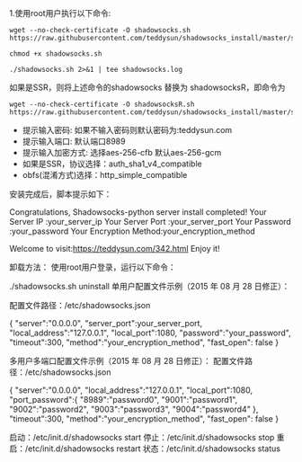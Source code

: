 1.使用root用户执行以下命令:

  
    wget --no-check-certificate -O shadowsocks.sh https://raw.githubusercontent.com/teddysun/shadowsocks_install/master/shadowsocks.sh
 
    chmod +x shadowsocks.sh
 
    ./shadowsocks.sh 2>&1 | tee shadowsocks.log
 
 如果是SSR，则将上述命令的shadowsocks  替换为  shadowsocksR，即命令为
 
    wget --no-check-certificate -O shadowsocksR.sh https://raw.githubusercontent.com/teddysun/shadowsocks_install/master/shadowsocksR.sh
 
- 提示输入密码: 如果不输入密码则默认密码为:teddysun.com
- 提示输入端口: 默认端口8989
- 提示输入加密方式: 选择aes-256-cfb 默认aes-256-gcm
- 如果是SSR，协议选择：auth_sha1_v4_compatible
- obfs(混淆方式)选择：http_simple_compatible

 
 
安装完成后，脚本提示如下：
 
Congratulations, Shadowsocks-python server install completed!
Your Server IP        :your_server_ip
Your Server Port      :your_server_port
Your Password         :your_password
Your Encryption Method:your_encryption_method
 
Welcome to visit:https://teddysun.com/342.html
Enjoy it!
 
 
卸载方法：
使用root用户登录，运行以下命令：
 
./shadowsocks.sh uninstall
单用户配置文件示例（2015 年 08 月 28 日修正）：
 
配置文件路径：/etc/shadowsocks.json
 
{
    "server":"0.0.0.0",
    "server_port":your_server_port,
    "local_address":"127.0.0.1",
    "local_port":1080,
    "password":"your_password",
    "timeout":300,
    "method":"your_encryption_method",
    "fast_open": false
}
 
多用户多端口配置文件示例（2015 年 08 月 28 日修正）：
配置文件路径：/etc/shadowsocks.json
 
{
    "server":"0.0.0.0",
    "local_address":"127.0.0.1",
    "local_port":1080,
    "port_password":{
         "8989":"password0",
         "9001":"password1",
         "9002":"password2",
         "9003":"password3",
         "9004":"password4"
    },
    "timeout":300,
    "method":"your_encryption_method",
    "fast_open": false
}
 
 
启动：/etc/init.d/shadowsocks start
停止：/etc/init.d/shadowsocks stop
重启：/etc/init.d/shadowsocks restart
状态：/etc/init.d/shadowsocks status
